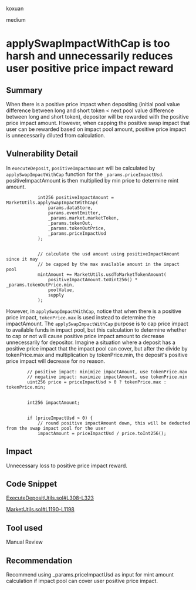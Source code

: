 koxuan

medium

# applySwapImpactWithCap is too harsh and unnecessarily reduces user positive price impact reward

## Summary
When there is a positive price impact when depositing (initial pool value difference between long and short token < next pool value difference between long and short token), depositor will be rewarded with the positive price impact amount. However, when capping the positive swap impact that user can be rewarded based on impact pool amount, positive price impact is unnecessarily diluted from calculation.   

## Vulnerability Detail
In `executeDeposit`, `positiveImpactAmount` will be calculated by `applySwapImpactWithCap` function for the `_params.priceImpactUsd`. positiveImpactAmount is then multiplied by min price to determine mint amount.
```solidity
            int256 positiveImpactAmount = MarketUtils.applySwapImpactWithCap(
                params.dataStore,
                params.eventEmitter,
                _params.market.marketToken,
                _params.tokenOut,
                _params.tokenOutPrice,
                _params.priceImpactUsd
            );


            // calculate the usd amount using positiveImpactAmount since it may
            // be capped by the max available amount in the impact pool
            mintAmount += MarketUtils.usdToMarketTokenAmount(
                positiveImpactAmount.toUint256() * _params.tokenOutPrice.min,
                poolValue,
                supply
            );
```

However, in `applySwapImpactWithCap`, notice that when there is a positive price impact, `tokenPrice.max` is used instead to determine the impactAmount. The `applySwapImpactWithCap` purpose is to cap price impact to available funds in impact pool, but this calculation to determine whether to cap or not will cause positive price impact amount to decrease unnecessarily for depositor. Imagine a situation where a deposit has a positive price impact that the impact pool can cover, but after the divide by tokenPrice.max and multiplication by tokenPrice.min, the deposit's positive price impact will decrease for no reason.

```solidity
        // positive impact: minimize impactAmount, use tokenPrice.max
        // negative impact: maximize impactAmount, use tokenPrice.min
        uint256 price = priceImpactUsd > 0 ? tokenPrice.max : tokenPrice.min;


        int256 impactAmount;


        if (priceImpactUsd > 0) {
            // round positive impactAmount down, this will be deducted from the swap impact pool for the user
            impactAmount = priceImpactUsd / price.toInt256();
```
## Impact
Unnecessary loss to positive price impact reward.

## Code Snippet
[ExecuteDepositUtils.sol#L308-L323](https://github.com/sherlock-audit/2023-02-gmx/blob/main/gmx-synthetics/contracts/deposit/ExecuteDepositUtils.sol#L308-L323)

[MarketUtils.sol#L1190-L1198](https://github.com/sherlock-audit/2023-02-gmx/blob/main/gmx-synthetics/contracts/market/MarketUtils.sol#L1190-L1198)
## Tool used

Manual Review

## Recommendation

Recommend using _params.priceImpactUsd as input for mint amount calculation if impact pool can cover user positive price impact.